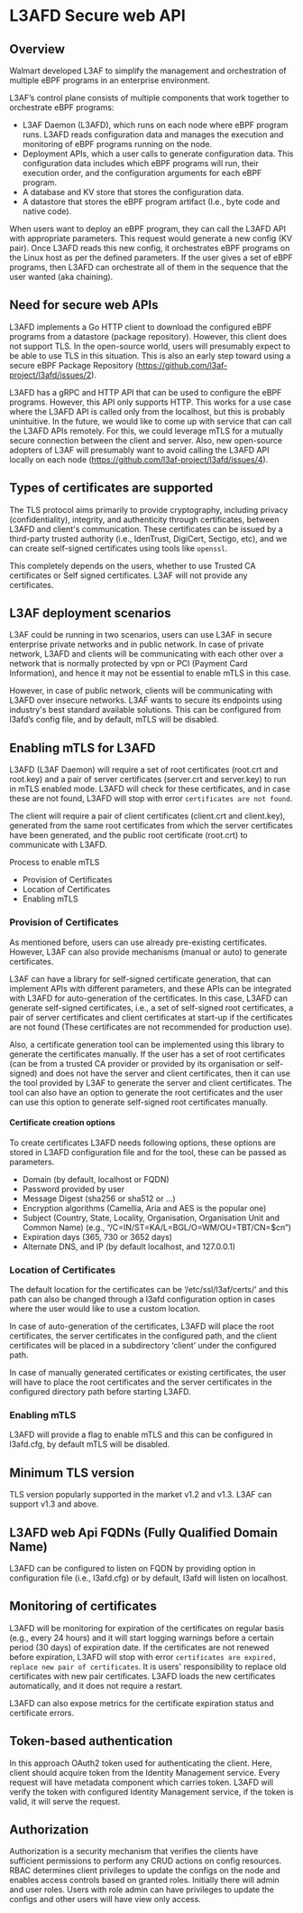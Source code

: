 # L3AFD Secure web API

## Overview

Walmart developed L3AF to simplify the management and orchestration of multiple eBPF programs in an enterprise
environment.

L3AF’s control plane consists of multiple components that work together to orchestrate eBPF programs:

- L3AF Daemon (L3AFD), which runs on each node where eBPF program runs. L3AFD reads configuration data and manages 
  the execution and monitoring of eBPF programs running on the node.
- Deployment APIs, which a user calls to generate configuration data. This configuration data includes which eBPF 
  programs will run, their execution order, and the configuration arguments for each eBPF program.
- A database and KV store that stores the configuration data. 
- A datastore that stores the eBPF program artifact (I.e., byte code and native code).

When users want to deploy an eBPF program, they can call the L3AFD API with appropriate parameters. This request would
generate a new config (KV pair). Once L3AFD reads this new config, it orchestrates eBPF programs on the Linux host
as per the defined parameters. If the user gives a set of eBPF programs, then L3AFD can orchestrate all of them in the
sequence that the user wanted (aka chaining).

## Need for secure web APIs

L3AFD implements a Go HTTP client to download the configured eBPF programs from a datastore (package repository).
However, this client does not support TLS. In the open-source world, users will presumably expect to be able
to use TLS in this situation. This is also an early step toward using a secure eBPF Package Repository
(https://github.com/l3af-project/l3afd/issues/2).

L3AFD has a gRPC and HTTP API that can be used to configure the eBPF programs. However, this API only supports HTTP.
This works for a use case where the L3AFD API is called only from the localhost, but this is probably unintuitive.
In the future, we would like to come up with service that can call the L3AFD APIs remotely. For this, we could leverage
mTLS for a mutually secure connection between the client and server. Also, new open-source adopters of L3AF will presumably
want to avoid calling the L3AFD API locally on each node (https://github.com/l3af-project/l3afd/issues/4).

## Types of certificates are supported

The TLS protocol aims primarily to provide cryptography, including privacy (confidentiality), integrity, and
authenticity through certificates, between L3AFD and client's communication. These certificates can be issued by a
third-party trusted authority (i.e., IdenTrust, DigiCert, Sectigo, etc), and we can create self-signed certificates
using tools like ```openssl```.

This completely depends on the users, whether to use Trusted CA certificates or Self signed certificates. L3AF will not 
provide any certificates.

## L3AF deployment scenarios

L3AF could be running in two scenarios, users can use L3AF in secure enterprise private networks and in public network.
In case of private network, L3AFD and clients will be communicating with each other over a network that is normally
protected by vpn or PCI (Payment Card Information), and hence it may not be essential to enable mTLS in this case.

However, in case of public network, clients will be communicating with L3AFD over insecure networks. L3AF wants to
secure its endpoints using industry's best standard available solutions. This can be configured from l3afd’s config file,
and by default, mTLS will be disabled.

## Enabling mTLS for L3AFD

L3AFD (L3AF Daemon) will require a set of root certificates (root.crt and root.key) and a pair of server certificates
(server.crt and server.key) to run in mTLS enabled mode. L3AFD will check for these certificates, and in case these are
not found, L3AFD will stop with error ```certificates are not found```.

The client will require a pair of client certificates (client.crt and client.key), generated from the same root
certificates from which the server certificates have been generated, and the public root certificate (root.crt) to
communicate with L3AFD.

Process to enable mTLS 
- Provision of Certificates 
- Location of Certificates 
- Enabling mTLS

### Provision of Certificates

As mentioned before, users can use already pre-existing certificates. However, L3AF can also provide mechanisms
(manual or auto) to generate certificates.

L3AF can have a library for self-signed certificate generation, that can implement APIs with different parameters, and
these APIs can be integrated with L3AFD for auto-generation of the certificates. In this case, L3AFD can generate
self-signed certificates, i.e., a set of self-signed root certificates, a pair of server certificates and client
certificates at start-up if the certificates are not found (These certificates are not recommended for production use).

Also, a certificate generation tool can be implemented using this library to generate the certificates manually.
If the user has a set of root certificates (can be from a trusted CA provider or provided by its organisation or
self-signed) and does not have the server and client certificates, then it can use the tool provided by L3AF to generate
the server and client certificates. The tool can also have an option to generate the root certificates and the user can
use this option to generate self-signed root certificates manually.

#### Certificate creation options

To create certificates L3AFD needs following options, these options are stored in L3AFD configuration file and for
the tool, these can be passed as parameters.

- Domain (by default, localhost or FQDN)
- Password provided by user 
- Message Digest (sha256 or sha512 or …)
- Encryption algorithms (Camellia, Aria and AES is the popular one)
- Subject (Country, State, Locality, Organisation, Organisation Unit and Common Name)
  (e.g., “/C=IN/ST=KA/L=BGL/O=WM/OU=TBT/CN=$cn”)
- Expiration days (365, 730 or 3652 days)
- Alternate DNS, and IP (by default localhost, and 127.0.0.1)

### Location of Certificates

The default location for the certificates can be ‘/etc/ssl/l3af/certs/’ and this path can also be changed through a
l3afd configuration option in cases where the user would like to use a custom location.

In case of auto-generation of the certificates, L3AFD will place the root certificates, the server certificates in the
configured path, and the client certificates will be placed in a subdirectory ‘client’ under the configured path.

In case of manually generated certificates or existing certificates, the user will have to place the root certificates
and the server certificates in the configured directory path before starting L3AFD.

### Enabling mTLS

L3AFD will provide a flag to enable mTLS and this can be configured in l3afd.cfg, by default mTLS will be disabled.

## Minimum TLS version

TLS version popularly supported in the market v1.2 and v1.3. L3AF can support v1.3 and above.

## L3AFD web Api FQDNs (Fully Qualified Domain Name)

L3AFD can be configured to listen on FQDN by providing option in configuration file (i.e., l3afd.cfg) or by default,
l3afd will listen on localhost.

## Monitoring of certificates

L3AFD will be monitoring for expiration of the certificates on regular basis (e.g., every 24 hours) and it will start
logging warnings before a certain period (30 days) of expiration date. If the certificates are not renewed before
expiration, L3AFD will stop with error ```certificates are expired, replace new pair of certificates```.
It is users' responsibility to replace old certificates with new pair certificates. L3AFD loads the new
certificates automatically, and it does not require a restart.

L3AFD can also expose metrics for the certificate expiration status and certificate errors.

## Token-based authentication

In this approach OAuth2 token used for authenticating the client. Here, client should acquire token from the Identity
Management service. Every request will have metadata component which carries token. L3AFD will verify the token with
configured Identity Management service, if the token is valid, it will serve the request. 

## Authorization

Authorization is a security mechanism that verifies the clients have sufficient permissions to perform any CRUD actions
on config resources. RBAC determines client privileges to update the configs on the node and enables access controls
based on granted roles. Initially there will admin and user roles. Users with role admin can have privileges to update the
configs and other users will have view only access.
